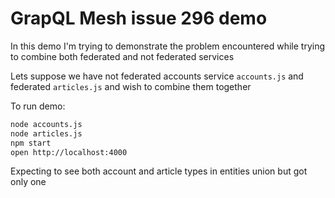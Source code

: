 # GrapQL Mesh issue 296 demo

In this demo I'm trying to demonstrate the problem encountered while trying to combine both federated and not federated services

Lets suppose we have not federated accounts service `accounts.js` and federated `articles.js` and wish to combine them together

To run demo:

```bash
node accounts.js
node articles.js
npm start
open http://localhost:4000
```

Expecting to see both account and article types in entities union but got only one